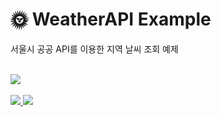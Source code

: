 # :sun_with_face: WeatherAPI Example

서울시 공공 API를 이용한 지역 날씨 조회 예제

</br>

<kbd>
  <img src="https://user-images.githubusercontent.com/19161231/47702006-02b1a300-dc5f-11e8-9223-ada8af453e87.png">
</kbd>


</br> 
</br> 
<a href="mailto:dydtjr1994@gmail.com" target="_blank">
  <img 
src="https://img.shields.io/badge/E--mail-Yongseok%20choi-yellow.svg">
</a>
<a href="https://blog.naver.com/cys_star" target="_blank">
  <img 
src="https://img.shields.io/badge/Blog-cys__star%27s%20Blog-blue.svg">
</a>


